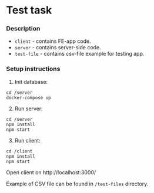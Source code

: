 # Test task

### Description

 - `client` - contains FE-app code.
 - `server` - contains server-side code.
 - `test-file` - contains csv-file example for testing app.


### Setup instructions

1. Init database:

```
cd /server
docker-compose up
```

2. Run server:

```
cd /server
npm install
npm start
```

3. Run client:

```
cd /client
npm install
npm start
```
Open client on http://localhost:3000/


Example of CSV file can be found in `/test-files` directory.
